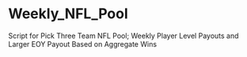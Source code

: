 # Weekly_NFL_Pool
Script for Pick Three Team NFL Pool; Weekly Player Level Payouts and Larger EOY Payout Based on Aggregate Wins
